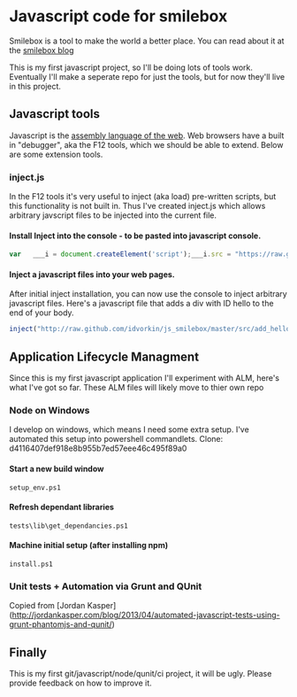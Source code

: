 # Javascript code for smilebox
Smilebox is a tool to make the world a better place. You can read about it at the [smilebox blog](http://igsmilebox.blogspot.com/)

This is my first javascript project, so I'll be doing lots of tools work. Eventually I'll make a seperate repo for just the tools, but for now they'll live in this project.

## Javascript tools
Javascript is the [assembly language of the web](http://ig2600.blogspot.com/2012/05/assembly-to-javascript-tsrs-to.html). Web browsers have a built in "debugger",  aka the F12 tools, which we should be able to extend.
Below are some extension tools.

### inject.js
In the F12 tools it's very useful to inject  (aka load) pre-written scripts, but this functionality is not built in. Thus I've created inject.js which allows arbitrary javscript files to be injected into the current file.

#### Install Inject into the console - to be pasted into javascript console.
```javascript
var   ___i = document.createElement('script');___i.src = "https://raw.github.com/idvorkin/js_smilebox/master/src/inject.js"; document.getElementsByTagName('head')[0].appendChild(___i );
```

#### Inject a javascript files into your web pages.
After initial inject installation, you can now use the console to inject arbitrary javascript files. Here's a javascript file that adds a div with ID hello to the end of your body.
```javascript
inject("http://raw.github.com/idvorkin/js_smilebox/master/src/add_hello_div.js" , function(){add_hello_div()})
```

## Application Lifecycle Managment
Since this is my first javascript application I'll experiment with ALM, here's what I've got so far.  These ALM files will likely move to thier own repo 

### Node on Windows
I develop on windows, which means I need some extra setup. I've automated this setup into powershell commandlets.
Clone:   d4116407def918e8b955b7ed57eee46c495f89a0

#### Start a new build window
    setup_env.ps1
    
#### Refresh dependant libraries
    tests\lib\get_dependancies.ps1

#### Machine initial setup (after installing npm)
    install.ps1

### Unit tests + Automation via Grunt and QUnit
Copied from [Jordan Kasper] (http://jordankasper.com/blog/2013/04/automated-javascript-tests-using-grunt-phantomjs-and-qunit/)

## Finally 
This is my first git/javascript/node/qunit/ci project, it will be ugly. Please provide feedback on how to improve it.

